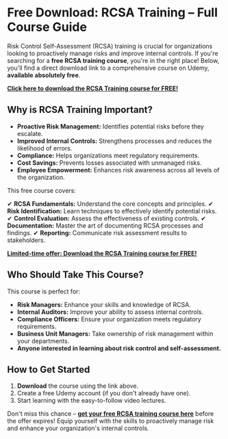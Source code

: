 # Free Download: RCSA Training – Full Course Guide

Risk Control Self-Assessment (RCSA) training is crucial for organizations looking to proactively manage risks and improve internal controls. If you're searching for a **free RCSA training course**, you're in the right place! Below, you'll find a direct download link to a comprehensive course on Udemy, **available absolutely free**.

[**Click here to download the RCSA Training course for FREE!**](https://udemywork.com/rcsa-training)

## Why is RCSA Training Important?

*   **Proactive Risk Management:** Identifies potential risks before they escalate.
*   **Improved Internal Controls:** Strengthens processes and reduces the likelihood of errors.
*   **Compliance:** Helps organizations meet regulatory requirements.
*   **Cost Savings:** Prevents losses associated with unmanaged risks.
*   **Employee Empowerment:** Enhances risk awareness across all levels of the organization.

This free course covers:

✔  **RCSA Fundamentals:** Understand the core concepts and principles.
✔  **Risk Identification:** Learn techniques to effectively identify potential risks.
✔  **Control Evaluation:** Assess the effectiveness of existing controls.
✔  **Documentation:** Master the art of documenting RCSA processes and findings.
✔  **Reporting:** Communicate risk assessment results to stakeholders.

[**Limited-time offer: Download the RCSA Training course for FREE!**](https://udemywork.com/rcsa-training)

## Who Should Take This Course?

This course is perfect for:

*   **Risk Managers:** Enhance your skills and knowledge of RCSA.
*   **Internal Auditors:** Improve your ability to assess internal controls.
*   **Compliance Officers:** Ensure your organization meets regulatory requirements.
*   **Business Unit Managers:** Take ownership of risk management within your departments.
*   **Anyone interested in learning about risk control and self-assessment.**

## How to Get Started

1.  **Download** the course using the link above.
2.  Create a free Udemy account (if you don't already have one).
3.  Start learning with the easy-to-follow video lectures.

Don't miss this chance – **[get your free RCSA training course here](https://udemywork.com/rcsa-training)** before the offer expires! Equip yourself with the skills to proactively manage risk and enhance your organization's internal controls.
